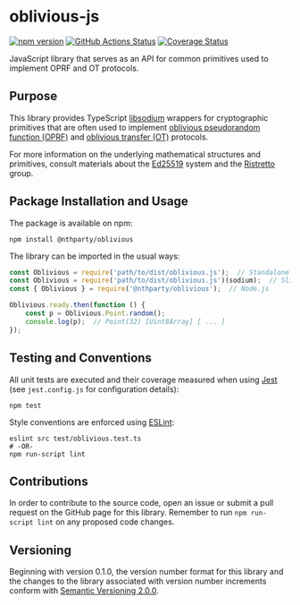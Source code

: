 # oblivious-js
[![npm version](https://badge.fury.io/js/%40nthparty%2Foblivious.svg)](https://www.npmjs.com/package/@nthparty/oblivious)
[![GitHub Actions Status](https://github.com/nthparty/oblivious-js/workflows/Test%20Coveralls/badge.svg)](https://github.com/nthparty/oblivious-js/actions)
[![Coverage Status](https://coveralls.io/repos/github/nthparty/oblivious-js/badge.svg?branch=main)](https://coveralls.io/github/nthparty/oblivious-js?branch=main)

JavaScript library that serves as an API for common primitives used to implement OPRF and OT protocols.

Purpose
-------

This library provides TypeScript
[libsodium](https://github.com/jedisct1/libsodium) wrappers for
cryptographic primitives that are often used to implement [oblivious
pseudorandom function
(OPRF)](https://en.wikipedia.org/wiki/Pseudorandom_function_family) and
[oblivious transfer
(OT)](https://en.wikipedia.org/wiki/Oblivious_transfer) protocols.

For more information on the underlying mathematical structures and
primitives, consult materials about the
[Ed25519](https://ed25519.cr.yp.to/) system and the
[Ristretto](https://ristretto.group/) group.

Package Installation and Usage
------------------------------

The package is available on npm:

```shell
npm install @nthparty/oblivious
```

The library can be imported in the usual ways:

```JavaScript
const Oblivious = require('path/to/dist/oblivious.js');  // Standalone
const Oblivious = require('path/to/dist/oblivious.js')(sodium);  // Slim
const { Oblivious } = require('@nthparty/oblivious');  // Node.js

Oblivious.ready.then(function () {
    const p = Oblivious.Point.random();
    console.log(p);  // Point(32) [Uint8Array] [ ... ]
});
```

Testing and Conventions
-----------------------

All unit tests are executed and their coverage measured when using
[Jest](https://jestjs.io/) (see `jest.config.js` for configuration
details):
<!--
    mocha

Concise unit tests are implemented with the help of
[fountains](https://pypi.org/project/fountains/) and new reference bit
lists for these tests can be generated in the following way:-->

    npm test

Style conventions are enforced using [ESLint](https://eslint.org/):

```shell
eslint src test/oblivious.test.ts
# -OR-
npm run-script lint
```

Contributions
-------------

In order to contribute to the source code, open an issue or submit a
pull request on the GitHub page for this library.  Remember to run 
`npm run-script lint` on any proposed code changes.

Versioning
----------

Beginning with version 0.1.0, the version number format for this library
and the changes to the library associated with version number increments
conform with [Semantic Versioning 2.0.0](https://semver.org/#semantic-versioning-200).
